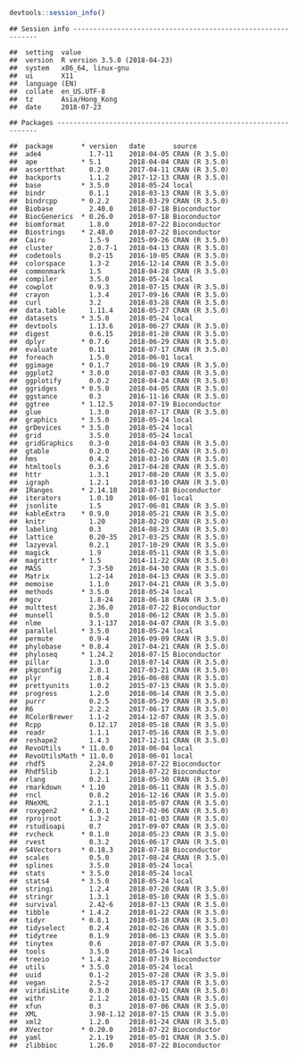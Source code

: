``` r
devtools::session_info()
```

    ## Session info -------------------------------------------------------------

    ##  setting  value                       
    ##  version  R version 3.5.0 (2018-04-23)
    ##  system   x86_64, linux-gnu           
    ##  ui       X11                         
    ##  language (EN)                        
    ##  collate  en_US.UTF-8                 
    ##  tz       Asia/Hong_Kong              
    ##  date     2018-07-23

    ## Packages -----------------------------------------------------------------

    ##  package       * version   date       source        
    ##  ade4            1.7-11    2018-04-05 CRAN (R 3.5.0)
    ##  ape           * 5.1       2018-04-04 CRAN (R 3.5.0)
    ##  assertthat      0.2.0     2017-04-11 CRAN (R 3.5.0)
    ##  backports       1.1.2     2017-12-13 CRAN (R 3.5.0)
    ##  base          * 3.5.0     2018-05-24 local         
    ##  bindr           0.1.1     2018-03-13 CRAN (R 3.5.0)
    ##  bindrcpp      * 0.2.2     2018-03-29 CRAN (R 3.5.0)
    ##  Biobase         2.40.0    2018-07-18 Bioconductor  
    ##  BiocGenerics  * 0.26.0    2018-07-18 Bioconductor  
    ##  biomformat      1.8.0     2018-07-22 Bioconductor  
    ##  Biostrings    * 2.48.0    2018-07-22 Bioconductor  
    ##  Cairo           1.5-9     2015-09-26 CRAN (R 3.5.0)
    ##  cluster         2.0.7-1   2018-04-13 CRAN (R 3.5.0)
    ##  codetools       0.2-15    2016-10-05 CRAN (R 3.5.0)
    ##  colorspace      1.3-2     2016-12-14 CRAN (R 3.5.0)
    ##  commonmark      1.5       2018-04-28 CRAN (R 3.5.0)
    ##  compiler        3.5.0     2018-05-24 local         
    ##  cowplot         0.9.3     2018-07-15 CRAN (R 3.5.0)
    ##  crayon          1.3.4     2017-09-16 CRAN (R 3.5.0)
    ##  curl            3.2       2018-03-28 CRAN (R 3.5.0)
    ##  data.table      1.11.4    2018-05-27 CRAN (R 3.5.0)
    ##  datasets      * 3.5.0     2018-05-24 local         
    ##  devtools        1.13.6    2018-06-27 CRAN (R 3.5.0)
    ##  digest          0.6.15    2018-01-28 CRAN (R 3.5.0)
    ##  dplyr         * 0.7.6     2018-06-29 CRAN (R 3.5.0)
    ##  evaluate        0.11      2018-07-17 CRAN (R 3.5.0)
    ##  foreach         1.5.0     2018-06-01 local         
    ##  ggimage       * 0.1.7     2018-06-19 CRAN (R 3.5.0)
    ##  ggplot2       * 3.0.0     2018-07-03 CRAN (R 3.5.0)
    ##  ggplotify       0.0.2     2018-04-24 CRAN (R 3.5.0)
    ##  ggridges      * 0.5.0     2018-04-05 CRAN (R 3.5.0)
    ##  ggstance        0.3       2016-11-16 CRAN (R 3.5.0)
    ##  ggtree        * 1.12.5    2018-07-19 Bioconductor  
    ##  glue            1.3.0     2018-07-17 CRAN (R 3.5.0)
    ##  graphics      * 3.5.0     2018-05-24 local         
    ##  grDevices     * 3.5.0     2018-05-24 local         
    ##  grid            3.5.0     2018-05-24 local         
    ##  gridGraphics    0.3-0     2018-04-03 CRAN (R 3.5.0)
    ##  gtable          0.2.0     2016-02-26 CRAN (R 3.5.0)
    ##  hms             0.4.2     2018-03-10 CRAN (R 3.5.0)
    ##  htmltools       0.3.6     2017-04-28 CRAN (R 3.5.0)
    ##  httr            1.3.1     2017-08-20 CRAN (R 3.5.0)
    ##  igraph          1.2.1     2018-03-10 CRAN (R 3.5.0)
    ##  IRanges       * 2.14.10   2018-07-18 Bioconductor  
    ##  iterators       1.0.10    2018-06-01 local         
    ##  jsonlite        1.5       2017-06-01 CRAN (R 3.5.0)
    ##  kableExtra    * 0.9.0     2018-05-21 CRAN (R 3.5.0)
    ##  knitr           1.20      2018-02-20 CRAN (R 3.5.0)
    ##  labeling        0.3       2014-08-23 CRAN (R 3.5.0)
    ##  lattice         0.20-35   2017-03-25 CRAN (R 3.5.0)
    ##  lazyeval        0.2.1     2017-10-29 CRAN (R 3.5.0)
    ##  magick          1.9       2018-05-11 CRAN (R 3.5.0)
    ##  magrittr      * 1.5       2014-11-22 CRAN (R 3.5.0)
    ##  MASS            7.3-50    2018-04-30 CRAN (R 3.5.0)
    ##  Matrix          1.2-14    2018-04-13 CRAN (R 3.5.0)
    ##  memoise         1.1.0     2017-04-21 CRAN (R 3.5.0)
    ##  methods       * 3.5.0     2018-05-24 local         
    ##  mgcv            1.8-24    2018-06-18 CRAN (R 3.5.0)
    ##  multtest        2.36.0    2018-07-22 Bioconductor  
    ##  munsell         0.5.0     2018-06-12 CRAN (R 3.5.0)
    ##  nlme            3.1-137   2018-04-07 CRAN (R 3.5.0)
    ##  parallel      * 3.5.0     2018-05-24 local         
    ##  permute         0.9-4     2016-09-09 CRAN (R 3.5.0)
    ##  phylobase     * 0.8.4     2017-04-21 CRAN (R 3.5.0)
    ##  phyloseq      * 1.24.2    2018-07-15 Bioconductor  
    ##  pillar          1.3.0     2018-07-14 CRAN (R 3.5.0)
    ##  pkgconfig       2.0.1     2017-03-21 CRAN (R 3.5.0)
    ##  plyr            1.8.4     2016-06-08 CRAN (R 3.5.0)
    ##  prettyunits     1.0.2     2015-07-13 CRAN (R 3.5.0)
    ##  progress        1.2.0     2018-06-14 CRAN (R 3.5.0)
    ##  purrr           0.2.5     2018-05-29 CRAN (R 3.5.0)
    ##  R6              2.2.2     2017-06-17 CRAN (R 3.5.0)
    ##  RColorBrewer    1.1-2     2014-12-07 CRAN (R 3.5.0)
    ##  Rcpp            0.12.17   2018-05-18 CRAN (R 3.5.0)
    ##  readr           1.1.1     2017-05-16 CRAN (R 3.5.0)
    ##  reshape2        1.4.3     2017-12-11 CRAN (R 3.5.0)
    ##  RevoUtils     * 11.0.0    2018-06-04 local         
    ##  RevoUtilsMath * 11.0.0    2018-06-01 local         
    ##  rhdf5           2.24.0    2018-07-22 Bioconductor  
    ##  Rhdf5lib        1.2.1     2018-07-22 Bioconductor  
    ##  rlang           0.2.1     2018-05-30 CRAN (R 3.5.0)
    ##  rmarkdown     * 1.10      2018-06-11 CRAN (R 3.5.0)
    ##  rncl            0.8.2     2016-12-16 CRAN (R 3.5.0)
    ##  RNeXML          2.1.1     2018-05-07 CRAN (R 3.5.0)
    ##  roxygen2      * 6.0.1     2017-02-06 CRAN (R 3.5.0)
    ##  rprojroot       1.3-2     2018-01-03 CRAN (R 3.5.0)
    ##  rstudioapi      0.7       2017-09-07 CRAN (R 3.5.0)
    ##  rvcheck       * 0.1.0     2018-05-23 CRAN (R 3.5.0)
    ##  rvest           0.3.2     2016-06-17 CRAN (R 3.5.0)
    ##  S4Vectors     * 0.18.3    2018-07-18 Bioconductor  
    ##  scales          0.5.0     2017-08-24 CRAN (R 3.5.0)
    ##  splines         3.5.0     2018-05-24 local         
    ##  stats         * 3.5.0     2018-05-24 local         
    ##  stats4        * 3.5.0     2018-05-24 local         
    ##  stringi         1.2.4     2018-07-20 CRAN (R 3.5.0)
    ##  stringr         1.3.1     2018-05-10 CRAN (R 3.5.0)
    ##  survival        2.42-6    2018-07-13 CRAN (R 3.5.0)
    ##  tibble        * 1.4.2     2018-01-22 CRAN (R 3.5.0)
    ##  tidyr         * 0.8.1     2018-05-18 CRAN (R 3.5.0)
    ##  tidyselect      0.2.4     2018-02-26 CRAN (R 3.5.0)
    ##  tidytree        0.1.9     2018-06-13 CRAN (R 3.5.0)
    ##  tinytex         0.6       2018-07-07 CRAN (R 3.5.0)
    ##  tools           3.5.0     2018-05-24 local         
    ##  treeio        * 1.4.2     2018-07-19 Bioconductor  
    ##  utils         * 3.5.0     2018-05-24 local         
    ##  uuid            0.1-2     2015-07-28 CRAN (R 3.5.0)
    ##  vegan           2.5-2     2018-05-17 CRAN (R 3.5.0)
    ##  viridisLite     0.3.0     2018-02-01 CRAN (R 3.5.0)
    ##  withr           2.1.2     2018-03-15 CRAN (R 3.5.0)
    ##  xfun            0.3       2018-07-06 CRAN (R 3.5.0)
    ##  XML             3.98-1.12 2018-07-15 CRAN (R 3.5.0)
    ##  xml2            1.2.0     2018-01-24 CRAN (R 3.5.0)
    ##  XVector       * 0.20.0    2018-07-22 Bioconductor  
    ##  yaml            2.1.19    2018-05-01 CRAN (R 3.5.0)
    ##  zlibbioc        1.26.0    2018-07-22 Bioconductor
